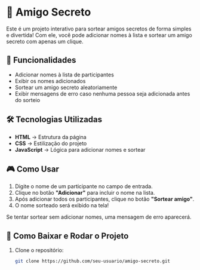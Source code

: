 # 🎁 Amigo Secreto

Este é um projeto interativo para sortear amigos secretos de forma simples e divertida! Com ele, você pode adicionar nomes à lista e sortear um amigo secreto com apenas um clique.

## 🚀 Funcionalidades

- Adicionar nomes à lista de participantes
- Exibir os nomes adicionados
- Sortear um amigo secreto aleatoriamente
- Exibir mensagens de erro caso nenhuma pessoa seja adicionada antes do sorteio

## 🛠️ Tecnologias Utilizadas

- **HTML** → Estrutura da página  
- **CSS** → Estilização do projeto  
- **JavaScript** → Lógica para adicionar nomes e sortear  

## 🎮 Como Usar

1. Digite o nome de um participante no campo de entrada.
2. Clique no botão **"Adicionar"** para incluir o nome na lista.
3. Após adicionar todos os participantes, clique no botão **"Sortear amigo"**.
4. O nome sorteado será exibido na tela!  

Se tentar sortear sem adicionar nomes, uma mensagem de erro aparecerá.

## 📂 Como Baixar e Rodar o Projeto

1. Clone o repositório:
   ```sh
   git clone https://github.com/seu-usuario/amigo-secreto.git
